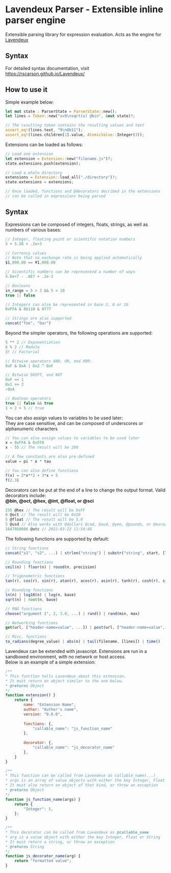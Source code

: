 
# Lavendeux Parser - Extensible inline parser engine

Extensible parsing library for expression evaluation.
Acts as the engine for [Lavendeux](https://rscarson.github.io/Lavendeux/)

## Syntax
For detailed syntax documentation, visit https://rscarson.github.io/Lavendeux/

## How to use it
Simple example below:

```rust
let mut state : ParserState = ParserState::new();
let lines = Token::new("x=9\nsqrt(x) @bin", &mut state)?;

// The resulting token contains the resulting values and text
assert_eq!(lines.text, "9\n0b11");
assert_eq!(lines.children[1].value, AtomicValue::Integer(3));
```

Extensions can be loaded as follows:
```rust
// Load one extension
let extension = Extension::new("filename.js")?;
state.extensions.push(extension);

// Load a whole directory
extensions = Extension::load_all("./directory")?;
state.extensions = extensions;

// Once loaded, functions and @decorators decribed in the extensions
// can be called in expressions being parsed
```

## Syntax
Expressions can be composed of integers, floats, strings, as well as numbers of various bases:
```javascript
// Integer, floating point or scientific notation numbers
5 + 5.56 + .2e+3

// Currency values
// Note that no exchange rate is being applied automatically
$1,000.00 == ¥1,000.00

// Scientific numbers can be represented a number of ways
5.6e+7 - .6E7 + .2e-3

// Booleans
in_range = 5 > 3 && 5 < 10
true || false

// Integers can also be represented in base 2, 8 or 16
0xFFA & 0b110 & 0777

// Strings are also supported
concat("foo", "bar")
```

Beyond the simpler operators, the following operations are supported:
```javascript
5 ** 2 // Exponentiation
6 % 2 // Modulo
3! // Factorial

// Bitwise operators AND, OR, and XOR:
0xF & 0xA | 0x2 ^ 0xF

// Bitwise SHIFT, and NOT
0xF << 1
0x1 >> 2
~0xA

// Boolean operators
true || false && true
1 < 2 > 5 // true
```

You can also assign values to variables to be used later:  
They are case sensitive, and can be composed of underscores or alphanumeric characters
```javascript
// You can also assign values to variables to be used later
x = 0xFFA & 0xFF0
x - 55 // The result will be 200

// A few constants are also pre-defined
value = pi * e * tau

// You can also define functions
f(x) = 2*x**2 + 3*x + 5
f(2.3)
```

Decorators can be put at the end of a line to change the output format. Valid decorators include:  
**@bin, @oct, @hex, @int, @float, or @sci**
```javascript
255 @hex // The result will be 0xFF
8 @oct // The result will be 0o10
5 @float // The result will be 5.0
5 @usd // Also works with @dollars @cad, @aud, @yen, @pounds, or @euros
1647950086 @utc // 2022-03-22 11:54:46
```

The following functions are supported by default:
```javascript
// String functions
concat("s1", "s2", ...) | strlen("string") | substr("string", start, [length])

// Rounding functions
ceil(n) | floor(n) | round(n, precision)

// Trigonometric functions
tan(r), cos(r), sin(r), atan(r), acos(r), asin(r), tanh(r), cosh(r), sinh(r)

// Rounding functions
ln(n) | log10(n) | log(n, base)
sqrt(n) | root(n, base)

// RNG functions
choose("argument 1", 2, 3.0, ...) | rand() | rand(min, max)

// Networking functions
get(url, ["header-name=value", ...]) | post(url, ["header-name=value", ...]) | resolve(hostname)

// Misc. functions
to_radians(degree_value) | abs(n) | tail(filename, [lines]) | time()
```

Lavendeux can be extended with javascript. Extensions are run in a sandboxed environment, with no network or host access.  
Below is an example of a simple extension:
```javascript
/**
* This function tells Lavendeux about this extension.
* It must return an object similar to the one below.
* @returns Object
*/
function extension() }
    return {
        name: "Extension Name",
        author: "Author's name",
        version: "0.0.0",
        
        functions: {,
            "callable_name": "js_function_name"
        },
        
        decorator: {,
            "callable_name": "js_decorator_name"
        },
    }
}

/**
* This function can be called from Lavendeux as callable_name(...)
* args is an array of value objects with either the key Integer, Float or String
* It must also return an object of that kind, or throw an exception
* @returns Object
*/
function js_function_name(args) }
    return {
        "Integer": 5,
    };
}

/**
* This decorator can be called from Lavendeux as @callable_name
* arg is a value object with either the key Integer, Float or String
* It must return a string, or throw an exception
* @returns String
*/
function js_decorator_name(arg) {
    return "formatted value";
}
```